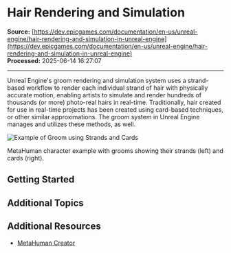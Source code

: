 # Hair Rendering and Simulation

**Source:** [https://dev.epicgames.com/documentation/en-us/unreal-engine/hair-rendering-and-simulation-in-unreal-engine](https://dev.epicgames.com/documentation/en-us/unreal-engine/hair-rendering-and-simulation-in-unreal-engine)  
**Processed:** 2025-06-14 16:27:07

---

Unreal Engine's groom rendering and simulation system uses a strand-based workflow to render each individual strand of hair with physically accurate motion, enabling artists to simulate and render hundreds of thousands (or more) photo-real hairs in real-time. Traditionally, hair created for use in real-time projects has been created using card-based techniques, or other similar approximations. The groom system in Unreal Engine manages and utilizes these methods, as well.

![Example of Groom using Strands and Cards](https://d1iv7db44yhgxn.cloudfront.net/documentation/images/20fa603f-9b5b-407a-874f-a9954e9fec88/groom-card-strands-example.png)

MetaHuman character example with grooms showing their strands (left) and cards (right).

## Getting Started

## Additional Topics

## Additional Resources

-   [MetaHuman Creator](https://www.unrealengine.com/metahuman)
